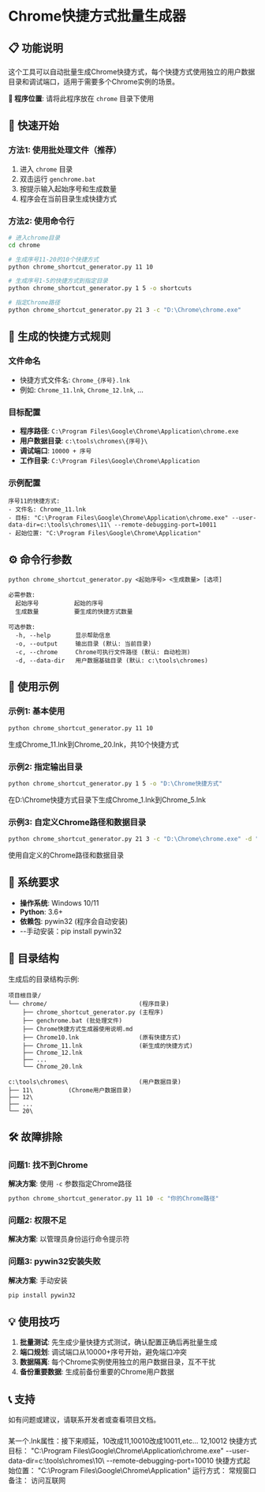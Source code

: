 # Chrome快捷方式批量生成器

## 📋 功能说明

这个工具可以自动批量生成Chrome快捷方式，每个快捷方式使用独立的用户数据目录和调试端口，适用于需要多个Chrome实例的场景。

**📁 程序位置**: 请将此程序放在 `chrome` 目录下使用

## 🚀 快速开始

### 方法1: 使用批处理文件（推荐）
1. 进入 `chrome` 目录
2. 双击运行 `genchrome.bat`
3. 按提示输入起始序号和生成数量
4. 程序会在当前目录生成快捷方式

### 方法2: 使用命令行
```bash
# 进入chrome目录
cd chrome

# 生成序号11-20的10个快捷方式
python chrome_shortcut_generator.py 11 10

# 生成序号1-5的快捷方式到指定目录
python chrome_shortcut_generator.py 1 5 -o shortcuts

# 指定Chrome路径
python chrome_shortcut_generator.py 21 3 -c "D:\Chrome\chrome.exe"
```

## 📁 生成的快捷方式规则

### 文件命名
- 快捷方式文件名: `Chrome_{序号}.lnk`
- 例如: `Chrome_11.lnk`, `Chrome_12.lnk`, ...

### 目标配置
- **程序路径**: `C:\Program Files\Google\Chrome\Application\chrome.exe`
- **用户数据目录**: `c:\tools\chromes\{序号}\`
- **调试端口**: `10000 + 序号`
- **工作目录**: `C:\Program Files\Google\Chrome\Application`

### 示例配置
```
序号11的快捷方式:
- 文件名: Chrome_11.lnk
- 目标: "C:\Program Files\Google\Chrome\Application\chrome.exe" --user-data-dir=c:\tools\chromes\11\ --remote-debugging-port=10011
- 起始位置: "C:\Program Files\Google\Chrome\Application"
```

## ⚙️ 命令行参数

```
python chrome_shortcut_generator.py <起始序号> <生成数量> [选项]

必需参数:
  起始序号          起始的序号
  生成数量          要生成的快捷方式数量

可选参数:
  -h, --help       显示帮助信息
  -o, --output     输出目录 (默认: 当前目录)
  -c, --chrome     Chrome可执行文件路径 (默认: 自动检测)
  -d, --data-dir   用户数据基础目录 (默认: c:\tools\chromes)
```

## 📝 使用示例

### 示例1: 基本使用
```bash
python chrome_shortcut_generator.py 11 10
```
生成Chrome_11.lnk到Chrome_20.lnk，共10个快捷方式

### 示例2: 指定输出目录
```bash
python chrome_shortcut_generator.py 1 5 -o "D:\Chrome快捷方式"
```
在D:\Chrome快捷方式目录下生成Chrome_1.lnk到Chrome_5.lnk

### 示例3: 自定义Chrome路径和数据目录
```bash
python chrome_shortcut_generator.py 21 3 -c "D:\Chrome\chrome.exe" -d "D:\ChromeData"
```
使用自定义的Chrome路径和数据目录

## 🔧 系统要求

- **操作系统**: Windows 10/11
- **Python**: 3.6+
- **依赖包**: pywin32 (程序会自动安装)
-   --手动安装：pip install pywin32 

## 📂 目录结构

生成后的目录结构示例:
```
项目根目录/
└── chrome/                          (程序目录)
    ├── chrome_shortcut_generator.py (主程序)
    ├── genchrome.bat (批处理文件)
    ├── Chrome快捷方式生成器使用说明.md
    ├── Chrome10.lnk                 (原有快捷方式)
    ├── Chrome_11.lnk                (新生成的快捷方式)
    ├── Chrome_12.lnk
    ├── ...
    └── Chrome_20.lnk

c:\tools\chromes\                    (用户数据目录)
├── 11\          (Chrome用户数据目录)
├── 12\
├── ...
└── 20\
```

## 🛠️ 故障排除

### 问题1: 找不到Chrome
**解决方案**: 使用 `-c` 参数指定Chrome路径
```bash
python chrome_shortcut_generator.py 11 10 -c "你的Chrome路径"
```

### 问题2: 权限不足
**解决方案**: 以管理员身份运行命令提示符

### 问题3: pywin32安装失败
**解决方案**: 手动安装
```bash
pip install pywin32
```

## 💡 使用技巧

1. **批量测试**: 先生成少量快捷方式测试，确认配置正确后再批量生成
2. **端口规划**: 调试端口从10000+序号开始，避免端口冲突
3. **数据隔离**: 每个Chrome实例使用独立的用户数据目录，互不干扰
4. **备份重要数据**: 生成前备份重要的Chrome用户数据

## 📞 支持

如有问题或建议，请联系开发者或查看项目文档。

###
某一个.lnk属性：接下来顺延，10改成11,10010改成10011,etc... 12,10012
快捷方式目标：  "C:\Program Files\Google\Chrome\Application\chrome.exe" --user-data-dir=c:\tools\chromes\10\  --remote-debugging-port=10010
快捷方式起始位置： "C:\Program Files\Google\Chrome\Application"
运行方式： 常规窗口
备注： 访问互联网
